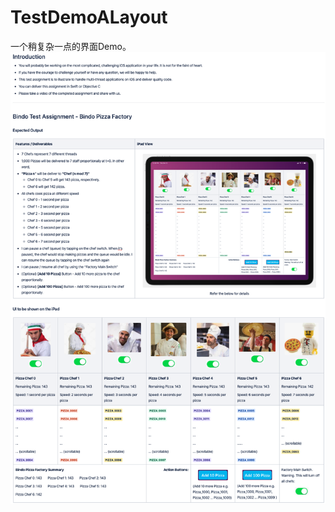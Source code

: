 # TestDemoALayout
一个稍复杂一点的界面Demo。
![image](https://github.com/splendourbell/TestDemoALayout/blob/master/%E9%A2%98%E7%9B%AE%E8%AF%B4%E6%98%8E.jpg)
